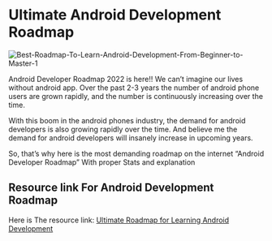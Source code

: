 # Ultimate Android Development Roadmap
![Best-Roadmap-To-Learn-Android-Development-From-Beginner-to-Master-1](https://user-images.githubusercontent.com/90024312/195882166-6397c0d8-9251-44d6-8b29-08a8068da39f.jpg)

Android Developer Roadmap 2022 is here!!  We can’t imagine our lives without android app. Over the past 2-3 years the number of android phone users are grown rapidly, and the number is continuously increasing over the time.

With this boom in the android phones industry, the demand for android developers is also growing rapidly over the time. And believe me the demand for android developers will insanely increase in upcoming years.


So, that’s why here is the most demanding roadmap on the internet “Android Developer Roadmap” With proper Stats and explanation


## Resource link For Android Development Roadmap

Here is The resource link: [Ultimate Roadmap for Learning Android Development](https://weboking.tech/android-developer-roadmap-2022-most-simple-most-effective-and-ultimate-roadmap-ever/)
